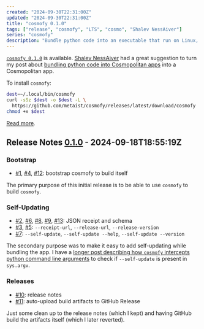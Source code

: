 ```yaml
---
created: "2024-09-30T22:31:00Z"
updated: "2024-09-30T22:31:00Z"
title: "cosmofy 0.1.0"
tags: ["release", "cosmofy", "LTS", "cosmo", "Shalev NessAiver"]
series: "cosmofy"
description: "Bundle python code into an executable that run on Linux, macOS, and Windows."
---
```


[`cosmofy 0.1.0`][release] is available. [Shalev NessAiver] had a great suggestion to turn my post about [bundling python code into Cosmopolitan apps](/blog/2024/08/packaging-python-with-cosmopolitan.html) into a Cosmopolitan app.

To install `cosmofy`:

```bash
dest=~/.local/bin/cosmofy
curl -sSz $dest -o $dest -L \
  https://github.com/metaist/cosmofy/releases/latest/download/cosmofy
chmod +x $dest
```

[Read more](https://github.com/metaist/cosmofy).

[release]: https://github.com/metaist/cosmofy/releases/tag/0.1.0
[Shalev NessAiver]: https://github.com/Pugio
[#1]: https://github.com/metaist/cosmofy/issues/1
[#2]: https://github.com/metaist/cosmofy/issues/2
[#3]: https://github.com/metaist/cosmofy/issues/3
[#4]: https://github.com/metaist/cosmofy/issues/4
[#5]: https://github.com/metaist/cosmofy/issues/5
[#6]: https://github.com/metaist/cosmofy/issues/6
[#7]: https://github.com/metaist/cosmofy/issues/7
[#8]: https://github.com/metaist/cosmofy/issues/8
[#9]: https://github.com/metaist/cosmofy/issues/9
[#10]: https://github.com/metaist/cosmofy/issues/10
[#11]: https://github.com/metaist/cosmofy/issues/11
[#12]: https://github.com/metaist/cosmofy/issues/12
[#13]: https://github.com/metaist/cosmofy/issues/13
[0.1.0]: https://github.com/metaist/cosmofy/commits/0.1.0

## Release Notes [0.1.0] - 2024-09-18T18:55:19Z

### Bootstrap

- [#1], [#4], [#12]: bootstrap cosmofy to build itself

The primary purpose of this initial release is to be able to use `cosmofy` to build `cosmofy`.

### Self-Updating

- [#2], [#6], [#8], [#9], [#13]: JSON receipt and schema
- [#3], [#5]: `--receipt-url`, `--release-url`, `--release-version`
- [#7]: `--self-update`, `--self-update --help`, `--self-update --version`

The secondary purpose was to make it easy to add self-updating while bundling the app. I have a [longer post describing how `cosmofy` intercepts python command line arguments](/blog/2024/09/pythonoid.html) to check if `--self-update` is present in `sys.argv`.

### Releases

- [#10]: release notes
- [#11]: auto-upload build artifacts to GitHub Release

Just some clean up to the release notes (which I kept) and having GitHub build the artifacts itself (which I later reverted).
